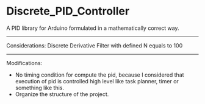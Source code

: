 # Discrete_PID_Controller
A PID library for Arduino formulated in a mathematically correct way.

-----------------------------

Considerations:
Discrete Derivative Filter with defined N equals to 100

-----------------------------

Modifications:
- No timing condition for compute the pid, because I considered that execution of pid is controlled high level like task planner, timer or something like this.
- Organize the structure of the project.
